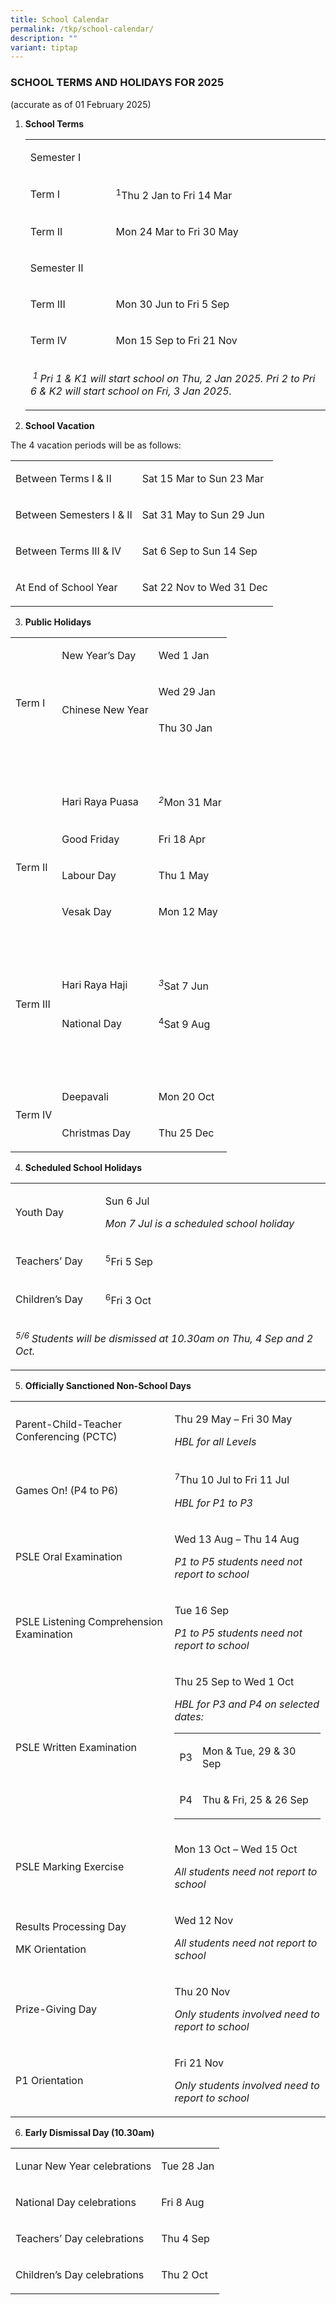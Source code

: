 ```yaml
---
title: School Calendar
permalink: /tkp/school-calendar/
description: ""
variant: tiptap
---
```

<h3><strong>SCHOOL TERMS AND HOLIDAYS FOR 2025</strong></h3>
<p>(accurate as of 01 February 2025)</p>
<ol data-tight="true" class="tight">
<li>
<p><strong>School Terms</strong>
</p>
<table style="minWidth: 50px">
<colgroup>
<col>
<col>
</colgroup>
<tbody>
<tr>
<td rowspan="1" colspan="2">
<p>Semester I</p>
</td>
</tr>
<tr>
<td rowspan="1" colspan="1">
<p>Term I</p>
</td>
<td rowspan="1" colspan="1">
<p><sup>1</sup>Thu 2 Jan to Fri 14 Mar</p>
</td>
</tr>
<tr>
<td rowspan="1" colspan="1">
<p>Term II</p>
</td>
<td rowspan="1" colspan="1">
<p>Mon 24 Mar to Fri 30 May</p>
</td>
</tr>
<tr>
<td rowspan="1" colspan="2">
<p>Semester II</p>
</td>
</tr>
<tr>
<td rowspan="1" colspan="1">
<p>Term III</p>
</td>
<td rowspan="1" colspan="1">
<p>Mon 30 Jun to Fri 5 Sep</p>
</td>
</tr>
<tr>
<td rowspan="1" colspan="1">
<p>Term IV</p>
</td>
<td rowspan="1" colspan="1">
<p>Mon 15 Sep to Fri 21 Nov</p>
</td>
</tr>
<tr>
<td rowspan="1" colspan="2">
<p><em><sup>&nbsp;1 </sup>Pri 1 &amp; K1 will start school on Thu, 2 Jan 2025. Pri 2 to Pri 6 &amp; K2 will start school on Fri, 3 Jan 2025.</em>
</p>
</td>
</tr>
</tbody>
</table>
<p></p>
</li>
<li>
<p><strong>School Vacation</strong>
</p>
</li>
</ol>
<p>The 4 vacation periods will be as follows:</p>
<table style="minWidth: 50px">
<colgroup>
<col>
<col>
</colgroup>
<tbody>
<tr>
<td rowspan="1" colspan="1">
<p>Between Terms I &amp; II</p>
</td>
<td rowspan="1" colspan="1">
<p>Sat 15 Mar to Sun 23 Mar</p>
</td>
</tr>
<tr>
<td rowspan="1" colspan="1">
<p>Between Semesters I &amp; II</p>
</td>
<td rowspan="1" colspan="1">
<p>Sat 31 May to Sun 29 Jun</p>
</td>
</tr>
<tr>
<td rowspan="1" colspan="1">
<p>Between Terms III &amp; IV</p>
</td>
<td rowspan="1" colspan="1">
<p>Sat 6 Sep to Sun 14 Sep</p>
</td>
</tr>
<tr>
<td rowspan="1" colspan="1">
<p>At End of School Year</p>
</td>
<td rowspan="1" colspan="1">
<p>Sat 22 Nov to Wed 31 Dec</p>
</td>
</tr>
</tbody>
</table>
<ol start="3" data-tight="true" class="tight">
<li>
<p><strong>Public Holidays</strong>
</p>
</li>
</ol>
<table style="minWidth: 75px">
<colgroup>
<col>
<col>
<col>
</colgroup>
<tbody>
<tr>
<td rowspan="3" colspan="1">
<p><strong>&nbsp;</strong>
</p>
<p>Term I</p>
</td>
<td rowspan="1" colspan="1">
<p>New Year’s Day</p>
</td>
<td rowspan="1" colspan="1">
<p>Wed 1 Jan</p>
</td>
</tr>
<tr>
<td rowspan="2" colspan="1">
<p>Chinese New Year</p>
</td>
<td rowspan="1" colspan="1">
<p>Wed 29 Jan</p>
</td>
</tr>
<tr>
<td rowspan="1" colspan="1">
<p>Thu 30 Jan</p>
</td>
</tr>
<tr>
<td rowspan="1" colspan="3">
<p><em>&nbsp;</em>
</p>
</td>
</tr>
<tr>
<td rowspan="4" colspan="1">
<p><strong>&nbsp;</strong>
</p>
<p>Term II</p>
</td>
<td rowspan="1" colspan="1">
<p>Hari Raya Puasa</p>
</td>
<td rowspan="1" colspan="1">
<p><em><sup>2</sup></em>Mon 31 Mar</p>
</td>
</tr>
<tr>
<td rowspan="1" colspan="1">
<p>Good Friday</p>
</td>
<td rowspan="1" colspan="1">
<p>Fri 18 Apr</p>
</td>
</tr>
<tr>
<td rowspan="1" colspan="1">
<p>Labour Day</p>
</td>
<td rowspan="1" colspan="1">
<p>Thu 1 May</p>
</td>
</tr>
<tr>
<td rowspan="1" colspan="1">
<p>Vesak Day</p>
</td>
<td rowspan="1" colspan="1">
<p>Mon 12 May</p>
</td>
</tr>
<tr>
<td rowspan="1" colspan="3">
<p><em>&nbsp;</em>
</p>
</td>
</tr>
<tr>
<td rowspan="2" colspan="1">
<p>Term III</p>
</td>
<td rowspan="1" colspan="1">
<p>Hari Raya Haji</p>
</td>
<td rowspan="1" colspan="1">
<p><em><sup>3</sup></em>Sat 7 Jun</p>
</td>
</tr>
<tr>
<td rowspan="1" colspan="1">
<p>National Day</p>
</td>
<td rowspan="1" colspan="1">
<p><sup>4</sup>Sat 9 Aug</p>
</td>
</tr>
<tr>
<td rowspan="1" colspan="3">
<p>&nbsp;</p>
</td>
</tr>
<tr>
<td rowspan="2" colspan="1">
<p>Term IV</p>
</td>
<td rowspan="1" colspan="1">
<p>Deepavali</p>
</td>
<td rowspan="1" colspan="1">
<p>Mon 20 Oct</p>
</td>
</tr>
<tr>
<td rowspan="1" colspan="1">
<p>Christmas Day</p>
</td>
<td rowspan="1" colspan="1">
<p>Thu 25 Dec</p>
</td>
</tr>
</tbody>
</table>
<ol start="4" data-tight="true" class="tight">
<li>
<p><strong>Scheduled School Holidays</strong>
</p>
</li>
</ol>
<table style="minWidth: 50px">
<colgroup>
<col>
<col>
</colgroup>
<tbody>
<tr>
<td rowspan="1" colspan="1">
<p>Youth Day</p>
</td>
<td rowspan="1" colspan="1">
<p>Sun 6 Jul</p>
<p><em>Mon 7 Jul is a scheduled school holiday</em>
</p>
</td>
</tr>
<tr>
<td rowspan="1" colspan="1">
<p>Teachers’ Day</p>
</td>
<td rowspan="1" colspan="1">
<p><sup>5</sup>Fri 5 Sep</p>
</td>
</tr>
<tr>
<td rowspan="1" colspan="1">
<p>Children’s Day</p>
</td>
<td rowspan="1" colspan="1">
<p><sup>6</sup>Fri 3 Oct</p>
</td>
</tr>
<tr>
<td rowspan="1" colspan="2">
<p><em><sup>5/6 </sup>Students will be dismissed at 10.30am on Thu, 4 Sep and 2 Oct.</em>
</p>
</td>
</tr>
</tbody>
</table>
<ol start="5" data-tight="true" class="tight">
<li>
<p><strong>Officially Sanctioned Non-School Days</strong>
</p>
</li>
</ol>
<table style="minWidth: 50px">
<colgroup>
<col>
<col>
</colgroup>
<tbody>
<tr>
<td rowspan="1" colspan="1">
<p>Parent-Child-Teacher Conferencing (PCTC)</p>
</td>
<td rowspan="1" colspan="1">
<p>Thu 29 May – Fri 30 May</p>
<p><em>HBL for all Levels</em>
</p>
</td>
</tr>
<tr>
<td rowspan="1" colspan="1">
<p>Games On! (P4 to P6)</p>
</td>
<td rowspan="1" colspan="1">
<p><sup>7</sup>Thu 10 Jul to Fri 11 Jul</p>
<p><em>HBL for P1 to P3</em>
</p>
</td>
</tr>
<tr>
<td rowspan="1" colspan="1">
<p>PSLE Oral Examination</p>
</td>
<td rowspan="1" colspan="1">
<p>Wed 13 Aug – Thu 14 Aug</p>
<p><em>P1 to P5 students need not report to school</em>
</p>
</td>
</tr>
<tr>
<td rowspan="1" colspan="1">
<p>PSLE Listening Comprehension Examination</p>
</td>
<td rowspan="1" colspan="1">
<p>Tue 16 Sep</p>
<p><em>P1 to P5 students need not report to school</em>
</p>
</td>
</tr>
<tr>
<td rowspan="1" colspan="1">
<p>PSLE Written Examination</p>
</td>
<td rowspan="1" colspan="1">
<p>Thu 25 Sep to Wed 1 Oct</p>
<p><em>HBL for P3 and P4 on selected dates:</em>
</p>
<table style="minWidth: 50px">
<colgroup>
<col>
<col>
</colgroup>
<tbody>
<tr>
<td rowspan="1" colspan="1">
<p>P3</p>
</td>
<td rowspan="1" colspan="1">
<p>Mon &amp; Tue, 29 &amp; 30 Sep</p>
</td>
</tr>
<tr>
<td rowspan="1" colspan="1">
<p>P4</p>
</td>
<td rowspan="1" colspan="1">
<p>Thu &amp; Fri, 25 &amp; 26 Sep</p>
</td>
</tr>
</tbody>
</table>
<p></p>
</td>
</tr>
<tr>
<td rowspan="1" colspan="1">
<p>PSLE Marking Exercise</p>
</td>
<td rowspan="1" colspan="1">
<p>Mon 13 Oct – Wed 15 Oct</p>
<p><em>All students need not report to school</em>
</p>
</td>
</tr>
<tr>
<td rowspan="1" colspan="1">
<p>Results Processing Day</p>
<p>MK Orientation</p>
</td>
<td rowspan="1" colspan="1">
<p>Wed 12 Nov</p>
<p><em>All students need not report to school</em>
</p>
</td>
</tr>
<tr>
<td rowspan="1" colspan="1">
<p>Prize-Giving Day</p>
</td>
<td rowspan="1" colspan="1">
<p>Thu 20 Nov</p>
<p><em>Only students involved need to report to school</em>
</p>
</td>
</tr>
<tr>
<td rowspan="1" colspan="1">
<p>P1 Orientation</p>
</td>
<td rowspan="1" colspan="1">
<p>Fri 21 Nov</p>
<p><em>Only students involved need to report to school</em>
</p>
</td>
</tr>
</tbody>
</table>
<ol start="6" data-tight="true" class="tight">
<li>
<p><strong>Early Dismissal Day (10.30am)</strong>
</p>
</li>
</ol>
<table style="minWidth: 50px">
<colgroup>
<col>
<col>
</colgroup>
<tbody>
<tr>
<td rowspan="1" colspan="1">
<p>Lunar New Year celebrations</p>
</td>
<td rowspan="1" colspan="1">
<p>Tue 28 Jan</p>
</td>
</tr>
<tr>
<td rowspan="1" colspan="1">
<p>National Day celebrations</p>
</td>
<td rowspan="1" colspan="1">
<p>Fri 8 Aug</p>
</td>
</tr>
<tr>
<td rowspan="1" colspan="1">
<p>Teachers’ Day celebrations</p>
</td>
<td rowspan="1" colspan="1">
<p>Thu 4 Sep</p>
</td>
</tr>
<tr>
<td rowspan="1" colspan="1">
<p>Children’s Day celebrations</p>
</td>
<td rowspan="1" colspan="1">
<p>Thu 2 Oct</p>
</td>
</tr>
</tbody>
</table>
<p></p>